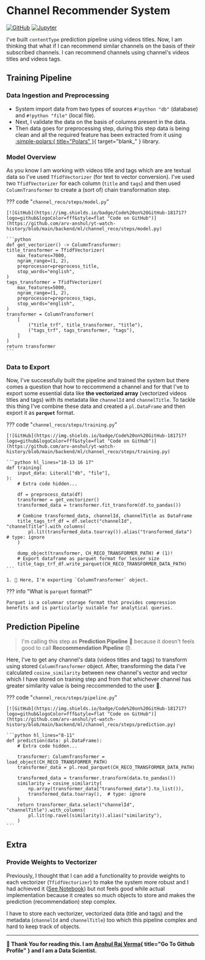 # Channel Recommender System

[![GitHub](https://img.shields.io/badge/Code%20on%20GitHub-181717?logo=github&logoColor=fff&style=flat-square "Code on GitHub")](https://github.com/arv-anshul/yt-watch-history/blob/main/backend/ml/channel_reco)
[![Jupyter](https://img.shields.io/badge/Pipeline%20in%20Notebook-F37626?logo=jupyter&logoColor=fff&style=flat-square "Pipeline in Notebook")](https://github.com/arv-anshul/notebooks/blob/main/yt-watch-history/1.1_PREPROCESSING.ipynb)

I've built `contentType` prediction pipeline using videos titles. Now, I am thinking that what if I can recommend similar channels on the basis of their subscribed channels. I can recommend channels using channel's videos titles and videos tags.

## Training Pipeline

### Data Ingestion and Preprocessing

- System import data from two types of sources `#!python "db"` (database) and `#!python "file"` (local file).
- Next, I validate the data on the basis of columns present in the data.
- Then data goes for preprocessing step, during this step data is being clean and all the required feature has been extracted from it using [:simple-polars:{ title="Polars" }](https://pola.rs){ target="blank_" } library.

### Model Overview

As you know I am working with videos title and tags which are are textual data so I've used `TfidfVectorizer` (for text to vector conversion). I've used two `TfidfVectorizer` for each column (`title` and `tags`) and then used `ColumnTransformer` to create a (sort of) chain transformation step.

??? code "`channel_reco/steps/model.py`"

    [![GitHub](https://img.shields.io/badge/Code%20on%20GitHub-181717?logo=github&logoColor=fff&style=flat "Code on GitHub")](https://github.com/arv-anshul/yt-watch-history/blob/main/backend/ml/channel_reco/steps/model.py)

    ```python
    def get_vectorizer() -> ColumnTransformer:
    title_transformer = TfidfVectorizer(
        max_features=7000,
        ngram_range=(1, 2),
        preprocessor=preprocess_title,
        stop_words="english",
    )
    tags_transformer = TfidfVectorizer(
        max_features=5000,
        ngram_range=(1, 2),
        preprocessor=preprocess_tags,
        stop_words="english",
    )
    transformer = ColumnTransformer(
        [
            ("title_trf", title_transformer, "title"),
            ("tags_trf", tags_transformer, "tags"),
        ]
    )
    return transformer
    ```

### Data to Export

Now, I've successfully built the pipeline and trained the system but there comes a question that how to reccommend a channel and for that I've to export some essential data like **the vectorized array** (vectorized videos titles and tags) with its metadata like `channelId` and `channelTitle`.
To tackle this thing I've combine these data and created a `pl.DataFrame` and then export it as **`parquet`** format.

??? code "`channel_reco/steps/training.py`"

    [![GitHub](https://img.shields.io/badge/Code%20on%20GitHub-181717?logo=github&logoColor=fff&style=flat "Code on GitHub")](https://github.com/arv-anshul/yt-watch-history/blob/main/backend/ml/channel_reco/steps/training.py)

    ```python hl_lines="10-13 16 17"
    def training(
        input_data: Literal["db", "file"],
    ):
        # Extra code hidden...

        df = preprocess_data(df)
        transformer = get_vectorizer()
        transformed_data = transformer.fit_transform(df.to_pandas())

        # Combine transformed_data, channelId, channelTitle as DataFrame
        title_tags_trf_df = df.select("channelId", "channelTitle").with_columns(
            pl.lit(transformed_data.toarray()).alias("transformed_data")  # type: ignore
        )

        dump_object(transformer, CH_RECO_TRANSFORMER_PATH) # (1)!
        # Export dataframe as parquet format for lesser size
        title_tags_trf_df.write_parquet(CH_RECO_TRANSFORMER_DATA_PATH)
    ```

    1. 👀 Here, I'm exporting `ColumnTransformer` object.

??? info "What is `parquet` format?"

    Parquet is a columnar storage format that provides compression benefits and is particularly suitable for analytical queries.

## Prediction Pipeline

> I'm calling this step as **Prediction Pipeline** 🙂 because it doesn't feels good to call **Reccommendation Pipeline** 😞.

Here, I've to get any channel's data (videos titles and tags) to transform using stored `ColumnTransformer` object.
After, transforming the data I've calculated `cosine_similarity` between new channel's vector and vector which I have stored on training step and from that whichever channel has greater similarity value is being reccommended to the user 🤩.

??? code "`channel_reco/steps/pipeline.py`"

    [![GitHub](https://img.shields.io/badge/Code%20on%20GitHub-181717?logo=github&logoColor=fff&style=flat "Code on GitHub")](https://github.com/arv-anshul/yt-watch-history/blob/main/backend/ml/channel_reco/steps/prediction.py)

    ```python hl_lines="8-11"
    def prediction(data: pl.DataFrame):
        # Extra code hidden...

        transformer: ColumnTransformer = load_object(CH_RECO_TRANSFORMER_PATH)
        transformer_data = pl.read_parquet(CH_RECO_TRANSFORMER_DATA_PATH)

        transformed_data = transformer.transform(data.to_pandas())
        similarity = cosine_similarity(
            np.array(transformer_data["transformed_data"].to_list()),
            transformed_data.toarray(),  # type: ignore
        )
        return transformer_data.select("channelId", "channelTitle").with_columns(
            pl.lit(np.ravel(similarity)).alias("similarity"),
        )
    ```

## Extra

### Provide Weights to Vectorizer

Previously, I thought that I can add a functionality to provide weights to each vectorizer (`TfidfVectorizer`) to make the system more robust and I had achieved it ([See Notebook](https://github.com/arv-anshul/notebooks/blob/main/yt-watch-history/1.0_PREPROCESSING.ipynb)) but not feels good while actual implementation because it creates so much objects to store and makes the prediction (recommendation) step complex.

I have to store each vectorizer, vectorized data (title and tags) and the metadata (`channelId` and `channelTitle`) too which this pipeline complex and hard to keep track of objects.

---

**🙏 Thank You for reading this. I am [Anshul Raj Verma](https://github.com/arv-anshul){ title="Go To Github Profile" } and I am a Data Scientist.**
